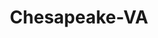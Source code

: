 ---
title: Chesapeake-VA
slug: chesapeake-va
f_state:
- cms/state/virginia.md
f_locations:
- cms/payday-loan/advance-america-3040.md
- cms/payday-loan/allied-cash-advance-3942.md
- cms/payday-loan/american-cash-exchange-enterpr-4164.md
- cms/payday-loan/approved-cash-advance-4747.md
- cms/payday-loan/buckeye-check-cashing-5494.md
- cms/payday-loan/cash-advance-6481.md
- cms/payday-loan/cash-advance-center-6525.md
- cms/payday-loan/check-first-inc-11373.md
- cms/payday-loan/check-first-inc-11380.md
- cms/payday-loan/check-first-inc-11381.md
- cms/payday-loan/check-into-cash-12520.md
- cms/payday-loan/check-into-cash-12530.md
- cms/payday-loan/check-into-cash-12531.md
- cms/payday-loan/check-into-cash-12532.md
- cms/payday-loan/check-into-cash-12533.md
- cms/payday-loan/check-into-cash-of-virginia-13631.md
- cms/payday-loan/check-on-hold-13949.md
- cms/payday-loan/checksmart-14824.md
- cms/payday-loan/checksmart-14829.md
- cms/payday-loan/checksmart-14830.md
- cms/payday-loan/express-check-advance-17059.md
- cms/payday-loan/express-check-advance-17069.md
- cms/payday-loan/ez-payday-loans-17374.md
- cms/payday-loan/financial-exchange-company-18029.md
- cms/payday-loan/financial-exchange-company-18031.md
- cms/payday-loan/friendly-check-cashing-18830.md
- cms/payday-loan/money-mart-21494.md
- cms/payday-loan/money-mart-21497.md
- cms/payday-loan/money-mart-21498.md
- cms/payday-loan/money-mart-21499.md
- cms/payday-loan/money-mart-21500.md
- cms/payday-loan/money-mart-21501.md
- cms/payday-loan/pay-day-usa-23573.md
- cms/payday-loan/quick-cash-inc-25152.md
updated-on: '2024-05-30T13:41:28.615Z'
created-on: '2024-05-30T13:41:28.615Z'
published-on: '2024-05-30T13:54:32.469Z'
f_city: Chesapeake
layout: '[city].html'
tags: city
---
